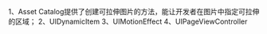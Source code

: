 1、Asset Catalog提供了创建可拉伸图片的方法，能让开发者在图片中指定可拉伸的区域；
2、UIDynamicItem
3、UIMotionEffect
4、UIPageViewController
